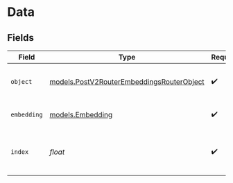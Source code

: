 # Data


## Fields

| Field                                                                                        | Type                                                                                         | Required                                                                                     | Description                                                                                  |
| -------------------------------------------------------------------------------------------- | -------------------------------------------------------------------------------------------- | -------------------------------------------------------------------------------------------- | -------------------------------------------------------------------------------------------- |
| `object`                                                                                     | [models.PostV2RouterEmbeddingsRouterObject](../models/postv2routerembeddingsrouterobject.md) | :heavy_check_mark:                                                                           | The object type, which is always "embedding".                                                |
| `embedding`                                                                                  | [models.Embedding](../models/embedding.md)                                                   | :heavy_check_mark:                                                                           | The embedding result.                                                                        |
| `index`                                                                                      | *float*                                                                                      | :heavy_check_mark:                                                                           | The index of the embedding in the list of embeddings.                                        |